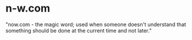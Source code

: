 # n-w.com
"now.com - the magic word; used when someone doesn't understand that something should be done at the current time and not later."
